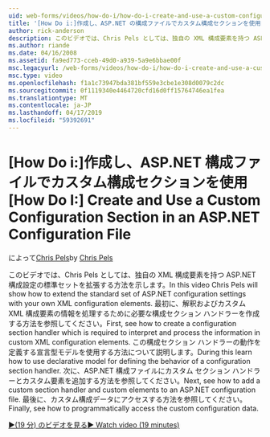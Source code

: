 ```yaml
---
uid: web-forms/videos/how-do-i/how-do-i-create-and-use-a-custom-configuration-section-in-an-aspnet-configuration-file
title: '[How Do i:]作成し、ASP.NET の構成ファイルでカスタム構成セクションを使用して |Microsoft Docs'
author: rick-anderson
description: このビデオでは、Chris Pels としては、独自の XML 構成要素を持つ ASP.NET 構成設定の標準セットを拡張する方法を示します。 まず、どのようにしています.
ms.author: riande
ms.date: 04/16/2008
ms.assetid: fa9ed773-cceb-49d0-a939-5a9e6bbae00f
msc.legacyurl: /web-forms/videos/how-do-i/how-do-i-create-and-use-a-custom-configuration-section-in-an-aspnet-configuration-file
msc.type: video
ms.openlocfilehash: f1a1c73947bda381bf559e3cbe1e308d0079c2dc
ms.sourcegitcommit: 0f1119340e4464720cfd16d0ff15764746ea1fea
ms.translationtype: MT
ms.contentlocale: ja-JP
ms.lasthandoff: 04/17/2019
ms.locfileid: "59392691"
---
```

# <a name="how-do-i-create-and-use-a-custom-configuration-section-in-an-aspnet-configuration-file"></a><span data-ttu-id="82bd5-104">[How Do i:]作成し、ASP.NET 構成ファイルでカスタム構成セクションを使用</span><span class="sxs-lookup"><span data-stu-id="82bd5-104">[How Do I:] Create and Use a Custom Configuration Section in an ASP.NET Configuration File</span></span>

<span data-ttu-id="82bd5-105">によって[Chris Pels](https://twitter.com/chrispels)</span><span class="sxs-lookup"><span data-stu-id="82bd5-105">by [Chris Pels](https://twitter.com/chrispels)</span></span>

<span data-ttu-id="82bd5-106">このビデオでは、Chris Pels としては、独自の XML 構成要素を持つ ASP.NET 構成設定の標準セットを拡張する方法を示します。</span><span class="sxs-lookup"><span data-stu-id="82bd5-106">In this video Chris Pels will show how to extend the standard set of ASP.NET configuration settings with your own XML configuration elements.</span></span> <span data-ttu-id="82bd5-107">最初に、解釈およびカスタム XML 構成要素の情報を処理するために必要な構成セクション ハンドラーを作成する方法を参照してください。</span><span class="sxs-lookup"><span data-stu-id="82bd5-107">First, see how to create a configuration section handler which is required to interpret and process the information in custom XML configuration elements.</span></span> <span data-ttu-id="82bd5-108">この構成セクション ハンドラーの動作を定義する宣言型モデルを使用する方法について説明します。</span><span class="sxs-lookup"><span data-stu-id="82bd5-108">During this learn how to use declarative model for defining the behavior of a configuration section handler.</span></span> <span data-ttu-id="82bd5-109">次に、ASP.NET 構成ファイルにカスタム セクション ハンドラーとカスタム要素を追加する方法を参照してください。</span><span class="sxs-lookup"><span data-stu-id="82bd5-109">Next, see how to add a custom section handler and custom elements to an ASP.NET configuration file.</span></span> <span data-ttu-id="82bd5-110">最後に、カスタム構成データにアクセスする方法を参照してください。</span><span class="sxs-lookup"><span data-stu-id="82bd5-110">Finally, see how to programmatically access the custom configuration data.</span></span>

[<span data-ttu-id="82bd5-111">&#9654;(19 分) のビデオを見る</span><span class="sxs-lookup"><span data-stu-id="82bd5-111">&#9654; Watch video (19 minutes)</span></span>](https://channel9.msdn.com/Blogs/ASP-NET-Site-Videos/how-do-i-create-and-use-a-custom-configuration-section-in-an-aspnet-configuration-file)
